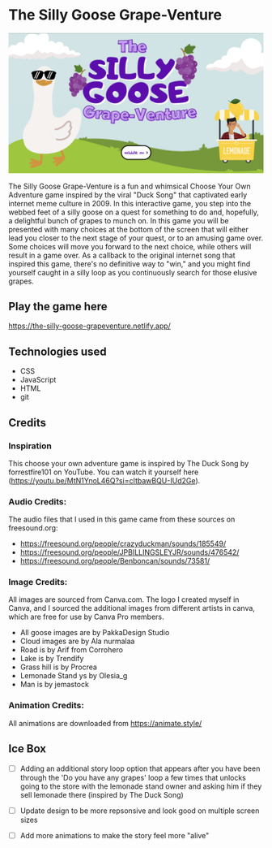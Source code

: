 # The Silly Goose Grape-Venture

![image of first page of game](./assets/Images/game-screenshot.png)

The Silly Goose Grape-Venture is a fun and whimsical Choose Your Own Adventure game inspired by the viral "Duck Song" that captivated early internet meme culture in 2009.  In this interactive game, you step into the webbed feet of a silly goose on a quest for something to do and, hopefully, a delightful bunch of grapes to munch on. In this game you will be presented with many choices at the bottom of the screen that will either lead you closer to the next stage of your quest, or to an amusing game over. Some choices will move you forward to the next choice, while others will result in a game over. As a callback to the original internet song that inspired this game, there's no definitive way to "win," and you might find yourself caught in a silly loop as you continuously search for those elusive grapes.

## Play the game here
https://the-silly-goose-grapeventure.netlify.app/

## Technologies used
- CSS
- JavaScript
- HTML
- git

## Credits

### Inspiration
This choose your own adventure game is inspired by The Duck Song by forrestfire101 on YouTube. You can watch it yourself here (https://youtu.be/MtN1YnoL46Q?si=cItbawBQU-IUd2Ge).

### Audio Credits:
The audio files that I used in this game came from these sources on freesound.org:
- https://freesound.org/people/crazyduckman/sounds/185549/
- https://freesound.org/people/JPBILLINGSLEYJR/sounds/476542/
- https://freesound.org/people/Benboncan/sounds/73581/

### Image Credits:
All images are sourced from Canva.com. The logo I created myself in Canva, and I sourced the additional images from different artists in canva, which are free for use by Canva Pro members.
- All goose images are by PakkaDesign Studio
- Cloud images are by Ala nurmalaa
- Road is by Arif from Corrohero
- Lake is by Trendify
- Grass hill is by Procrea
- Lemonade Stand ys by Olesia_g
- Man is by jemastock

### Animation Credits:
All animations are downloaded from https://animate.style/

## Ice Box
 - [ ] Adding an additional story loop option that appears after you have been through the 'Do you have any grapes' loop a few times that unlocks going to the store with the lemonade stand owner and asking him if they sell lemonade there (inspired by The Duck Song)
 - [ ] Update design to be more repsonsive and look good on multiple screen sizes
 - [ ] Add more animations to make the story feel more "alive"




